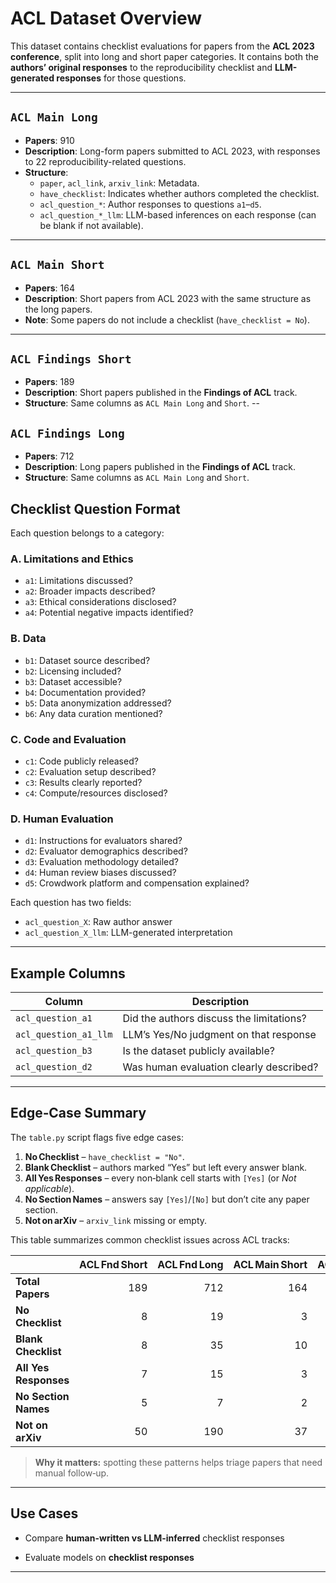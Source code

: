 # ACL Dataset Overview

This dataset contains checklist evaluations for papers from the **ACL 2023 conference**, split into long and short paper categories. It contains both the **authors’ original responses** to the reproducibility checklist and **LLM-generated responses** for those questions.

---

## `ACL Main Long`

- **Papers**: 910  
- **Description**: Long-form papers submitted to ACL 2023, with responses to 22 reproducibility-related questions.
- **Structure**:
  - `paper`, `acl_link`, `arxiv_link`: Metadata.
  - `have_checklist`: Indicates whether authors completed the checklist.
  - `acl_question_*`: Author responses to questions `a1`–`d5`.
  - `acl_question_*_llm`: LLM-based inferences on each response (can be blank if not available).

---

## `ACL Main Short`

- **Papers**: 164  
- **Description**: Short papers from ACL 2023 with the same structure as the long papers.
- **Note**: Some papers do not include a checklist (`have_checklist = No`).

---
## `ACL Findings Short`

- **Papers**: 189
- **Description**: Short papers published in the **Findings of ACL** track. 
- **Structure**: Same columns as `ACL Main Long` and `Short`.
--
## `ACL Findings Long`

- **Papers**: 712
- **Description**: Long papers published in the **Findings of ACL** track. 
- **Structure**: Same columns as `ACL Main Long` and `Short`.


## Checklist Question Format

Each question belongs to a category:

### A. Limitations and Ethics
- `a1`: Limitations discussed?
- `a2`: Broader impacts described?
- `a3`: Ethical considerations disclosed?
- `a4`: Potential negative impacts identified?

### B. Data
- `b1`: Dataset source described?
- `b2`: Licensing included?
- `b3`: Dataset accessible?
- `b4`: Documentation provided?
- `b5`: Data anonymization addressed?
- `b6`: Any data curation mentioned?

### C. Code and Evaluation
- `c1`: Code publicly released?
- `c2`: Evaluation setup described?
- `c3`: Results clearly reported?
- `c4`: Compute/resources disclosed?

### D. Human Evaluation
- `d1`: Instructions for evaluators shared?
- `d2`: Evaluator demographics described?
- `d3`: Evaluation methodology detailed?
- `d4`: Human review biases discussed?
- `d5`: Crowdwork platform and compensation explained?

Each question has two fields:
- `acl_question_X`: Raw author answer  
- `acl_question_X_llm`: LLM-generated interpretation 

---

## Example Columns

| Column                | Description                                  |
|-----------------------|----------------------------------------------|
| `acl_question_a1`     | Did the authors discuss the limitations?     |
| `acl_question_a1_llm` | LLM’s Yes/No judgment on that response       |
| `acl_question_b3`     | Is the dataset publicly available?           |
| `acl_question_d2`     | Was human evaluation clearly described?      |

---

##  Edge‑Case Summary

The  `table.py` script flags five  edge cases:

1. **No Checklist** – `have_checklist = "No"`.
2. **Blank Checklist** – authors marked “Yes” but left every answer blank.
3. **All Yes Responses** – every non‑blank cell starts with `[Yes]` (or *Not applicable*).
4. **No Section Names** – answers say `[Yes]`/`[No]` but don’t cite any paper section.
5. **Not on arXiv** – `arxiv_link` missing or empty.

This table summarizes common checklist issues across ACL tracks:

|                    | ACL Fnd Short | ACL Fnd Long | ACL Main Short | ACL Main Long |
|:-------------------|--------------:|-------------:|----------------:|---------------:|
| **Total Papers**      | 189           | 712          | 164             | 910            |
| **No Checklist**      | 8             | 19           | 3               | 15             |
| **Blank Checklist**   | 8             | 35           | 10              | 60             |
| **All Yes Responses** | 7             | 15           | 3               | 28             |
| **No Section Names**  | 5             | 7            | 2               | 9              |
| **Not on arXiv**      | 50            | 190          | 37              | 190            |

> **Why it matters:** spotting these patterns helps triage papers that need manual follow‑up. 
---


## Use Cases

- Compare **human-written vs LLM-inferred** checklist responses

- Evaluate models on **checklist responses**

---
